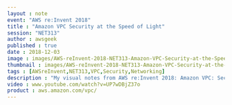 ```yaml
---
layout : note
event: "AWS re:Invent 2018"
title : "Amazon VPC Security at the Speed of Light"
session: "NET313"
author : awsgeek
published : true
date : 2018-12-03
image : images/AWS-reInvent-2018-NET313-Amazon-VPC-Security-at-the-Speed-of-Light_en.jpg
thumbnail : images/AWS-reInvent-2018-NET313-Amazon-VPC-Security-at-the-Speed-of-Light-thumbnail_en.jpg
tags : [AWSreInvent,NET313,VPC,Security,Networking]
description : "My visual notes from AWS re:Invent 2018: Amazon VPC: Security at the Speed Of Light"
video : www.youtube.com/watch?v=UP7wDBjZ37o
product : aws.amazon.com/vpc/
---
```

